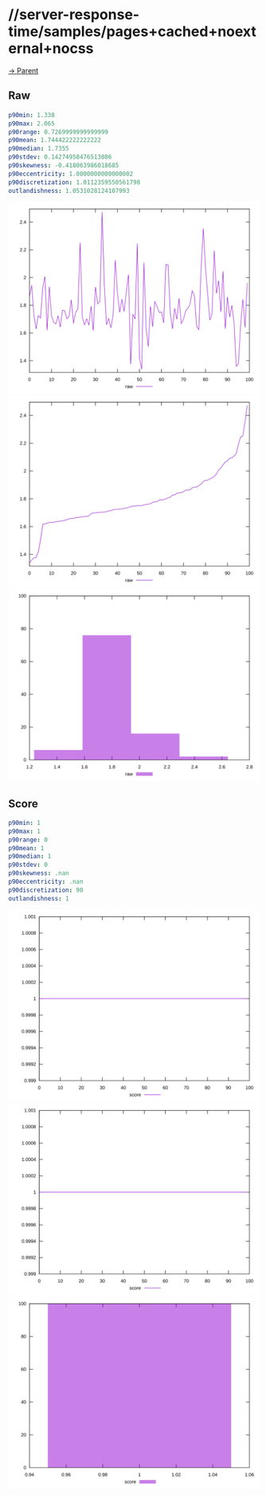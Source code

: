 
# //server-response-time/samples/pages+cached+noexternal+nocss

[→ Parent](../..)


## Raw


```yaml
p90min: 1.338
p90max: 2.065
p90range: 0.7269999999999999
p90mean: 1.744422222222222
p90median: 1.7355
p90stdev: 0.14274958476513086
p90skewness: -0.418063986018685
p90eccentricity: 1.0000000000000002
p90discretization: 1.0112359550561798
outlandishness: 1.0531028124107993

```

![PLOT: raw-values](./raw/values.svg)![PLOT: raw-sorted](./raw/sorted.svg)![PLOT: raw-histogram](./raw/histogram.svg)
## Score


```yaml
p90min: 1
p90max: 1
p90range: 0
p90mean: 1
p90median: 1
p90stdev: 0
p90skewness: .nan
p90eccentricity: .nan
p90discretization: 90
outlandishness: 1

```

![PLOT: score-values](./score/values.svg)![PLOT: score-sorted](./score/sorted.svg)![PLOT: score-histogram](./score/histogram.svg)